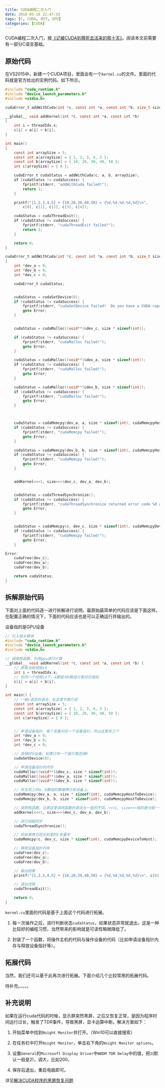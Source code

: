```yaml
---
title: CUDA编程二次入门
date: 2018-05-18 22:47:33
tags: [C, CUDA, 并行, GPU]
categories: [CUDA]
---
```

CUDA编程二次入门，接[《记被CUDA折腾死去活来的那十天》](https://wnma3mz.github.io/hexo_blog/2018/05/05/%E8%AE%B0%E8%A2%ABCUDA%E6%8A%98%E8%85%BE%E6%AD%BB%E5%8E%BB%E6%B4%BB%E6%9D%A5%E7%9A%84%E9%82%A3%E5%8D%81%E5%A4%A9/)。阅读本文前需要有一部分C语言基础。

<!-- more -->

## 原始代码

在VS2015中，新建一个CUDA项目，里面会有一个`kernel.cu`的文件。里面的代码就是官方给出的实例代码。如下所示。

```c
#include "cuda_runtime.h"
#include "device_launch_parameters.h"
#include <stdio.h>

cudaError_t addWithCuda(int *c, const int *a, const int *b, size_t size);

__global__ void addKernel(int *c, const int *a, const int *b)
{
    int i = threadIdx.x;
    c[i] = a[i] + b[i];
}

int main()
{
    const int arraySize = 5;
    const int a[arraySize] = { 1, 2, 3, 4, 5 };
    const int b[arraySize] = { 10, 20, 30, 40, 50 };
    int c[arraySize] = { 0 };

    cudaError_t cudaStatus = addWithCuda(c, a, b, arraySize);
    if (cudaStatus != cudaSuccess) {
        fprintf(stderr, "addWithCuda failed!");
        return 1;
    }

    printf("{1,2,3,4,5} + {10,20,30,40,50} = {%d,%d,%d,%d,%d}\n",
        c[0], c[1], c[2], c[3], c[4]);

    cudaStatus = cudaThreadExit();
    if (cudaStatus != cudaSuccess) {
        fprintf(stderr, "cudaThreadExit failed!");
        return 1;
    }

    return 0;
}

cudaError_t addWithCuda(int *c, const int *a, const int *b, size_t size)
{
    int *dev_a = 0;
    int *dev_b = 0;
    int *dev_c = 0;

    cudaError_t cudaStatus;


    cudaStatus = cudaSetDevice(0);
    if (cudaStatus != cudaSuccess) {
        fprintf(stderr, "cudaSetDevice failed!  Do you have a CUDA-capable GPU installed?");
        goto Error;
    }


    cudaStatus = cudaMalloc((void**)&dev_c, size * sizeof(int));

    if (cudaStatus != cudaSuccess) {
        fprintf(stderr, "cudaMalloc failed!");
        goto Error;
    }

    cudaStatus = cudaMalloc((void**)&dev_a, size * sizeof(int));
    if (cudaStatus != cudaSuccess) {
        fprintf(stderr, "cudaMalloc failed!");
        goto Error;
    }

    cudaStatus = cudaMalloc((void**)&dev_b, size * sizeof(int));
    if (cudaStatus != cudaSuccess) {
        fprintf(stderr, "cudaMalloc failed!");
        goto Error;
    }



    cudaStatus = cudaMemcpy(dev_a, a, size * sizeof(int), cudaMemcpyHostToDevice);
    if (cudaStatus != cudaSuccess) {
        fprintf(stderr, "cudaMemcpy failed!");
        goto Error;
    }

    cudaStatus = cudaMemcpy(dev_b, b, size * sizeof(int), cudaMemcpyHostToDevice);
    if (cudaStatus != cudaSuccess) {
        fprintf(stderr, "cudaMemcpy failed!");
        goto Error;
    }


    addKernel<<<1, size>>>(dev_c, dev_a, dev_b);


    cudaStatus = cudaThreadSynchronize();
    if (cudaStatus != cudaSuccess) {
        fprintf(stderr, "cudaThreadSynchronize returned error code %d after launching addKernel!\n", cudaStatus);
        goto Error;
    }


    cudaStatus = cudaMemcpy(c, dev_c, size * sizeof(int), cudaMemcpyDeviceToHost);
    if (cudaStatus != cudaSuccess) {
        fprintf(stderr, "cudaMemcpy failed!");
        goto Error;
    }

Error:
    cudaFree(dev_c);
    cudaFree(dev_a);
    cudaFree(dev_b);

    return cudaStatus;
}
```

## 拆解原始代码

下面对上面的代码逐一进行拆解进行说明。最原始最简单的代码应该是下面这样。在配置正确的情况下，下面的代码应该也是可以正确运行并输出的。

设备指的是GPU设备

```c
// 引入相关模块
#include "cuda_runtime.h"
#include "device_launch_parameters.h"
#include <stdio.h>

// 调用核函数，利用gpu进行计算
__global__ void addKernel(int *c, const int *a, const int *b) {
    // 获取当前线程id
    int i = threadIdx.x;
    // 在同一个线程id下，a数组与b数组元素对应相加
    c[i] = a[i] + b[i];
}

int main() {
    // 一般c语言的语法，在这里不做介绍
    const int arraySize = 5;
    const int a[arraySize] = { 1, 2, 3, 4, 5 };
    const int b[arraySize] = { 10, 20, 30, 40, 50 };
    int c[arraySize] = { 0 };


    // 申请设备指针，每个变量对应一个设备指针。所以这里有三个
    int *dev_a = 0;
    int *dev_b = 0;
    int *dev_c = 0;

    // 选择GPU设备，如果只有一个就只需选择0
    cudaSetDevice(0);

    // 申请设备指针的内存
    cudaMalloc((void**)&dev_c, size * sizeof(int));
    cudaMalloc((void**)&dev_a, size * sizeof(int));
    cudaMalloc((void**)&dev_b, size * sizeof(int));

    // 将主机上的a、b数组的数据拷贝到设备上。
    cudaMemcpy(dev_a, a, size * sizeof(int), cudaMemcpyHostToDevice);
    cudaMemcpy(dev_b, b, size * sizeof(int), cudaMemcpyHostToDevice);

    // 调用核函数，注意这里调用函数的语法与一般的不同。<<<1, size>>>指的是分配一个线程组，里面有size个线程
    addKernel<<<1, size>>>(dev_c, dev_a, dev_b);

    // 进行线程同步
    cudaThreadSynchronize();

    // 将结果拷贝回主机里的c变量中
    cudaMemcpy(c, dev_c, size * sizeof(int), cudaMemcpyDeviceToHost);

    // 释放设备指针内存
    cudaFree(dev_c);
    cudaFree(dev_a);
    cudaFree(dev_b);

    // 输出结果
    printf("{1,2,3,4,5} + {10,20,30,40,50} = {%d,%d,%d,%d,%d}\n", c[0], c[1], c[2], c[3], c[4]);

    // 退出线程
    cudaThreadExit();

    return 0;
}
```

`kernel.cu`里面的代码是基于上面这个代码进行拓展。

1. 每一次操作之后，进行判断状态`cudaStatus`，如果状态异常就退出，这是一种比较好的编程习惯，当然带来的影响就是可读性略微降低了。

2. 封装了一个函数，将操作主机的代码与操作设备的代码（比如申请设备指针内存与释放设备指针等）。

## 拓展代码

当然，我们还可以基于此再次进行拓展。下面介绍几个比较常用的拓展代码。

待补充。。。。。

## 补充说明

如果在运行cuda代码的时候，显示屏突然黑屏，之后又恢复正常，是因为程序时间运行过长，触发了TDR事件，导致黑屏，显卡运算中断。解决方案如下：

1. 开始菜单中找到`Nsight Monitor`并打开。（Win10可以直接搜索）

2. 在任务栏中打开`Nsight Monitor`，单击右下角的`Nsight Monitor options`。

3. 设置`General`的`Microsoft Display Driver`中`WDDM TDR Delay`中的值，把`2`(默认一般是2)，调大，比如200。

4. 保存后退出，重启电脑即可。

详见[解决CUDA程序的黑屏恢复问题](http://blog.163.com/yuhua_kui/blog/static/9679964420146183211348/)
